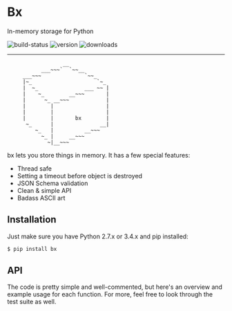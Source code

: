 # Bx

In-memory storage for Python

![build-status](https://travis-ci.org/tylucaskelley/bx-python.svg?branch=master)
![version](https://pypip.in/version/bx/badge.svg)
![downloads](https://pypip.in/download/bx/badge.svg)

---

```
                  __
           ___~~~`  `~~__
     ___~~~              `~~_
     |~_                     `~_
     |  ~_               ___ ~~ |
     |    ~_        __~~~       |
     |      ~_ __~~~            |
     |        |                 |
     |        |                 |
     |        |       bx        |
      ~_      |               __|
         ~_   |          __~~~
           ~_ |     __~~~
             ~|__~~~
```

bx lets you store things in memory. It has a few special features:

* Thread safe
* Setting a timeout before object is destroyed
* JSON Schema validation
* Clean & simple API
* Badass ASCII art

## Installation

Just make sure you have Python 2.7.x or 3.4.x and pip installed:

```bash
$ pip install bx
```

## API

The code is pretty simple and well-commented, but here's an overview and example
usage for each function. For more, feel free to look through the test suite as well.
